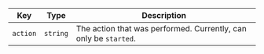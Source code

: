 Key | Type | Description
----|------|-------------
`action`|`string` | The action that was performed. Currently, can only be `started`.
